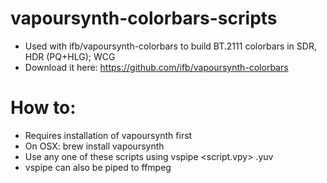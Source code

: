 # vapoursynth-colorbars-scripts
  * Used with ifb/vapoursynth-colorbars to build BT.2111 colorbars in SDR, HDR (PQ+HLG); WCG
  * Download it here:  https://github.com/ifb/vapoursynth-colorbars

# How to:
  * Requires installation of vapoursynth first
  * On OSX: brew install vapoursynth
  * Use any one of these scripts using vspipe <script.vpy> <path to outputfile>.yuv
  * vspipe can also be piped to ffmpeg

